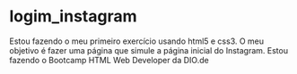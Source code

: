# logim_instagram
Estou fazendo o meu primeiro exercício usando html5 e css3. O meu objetivo é fazer uma página que simule a página inicial do Instagram. Estou fazendo o Bootcamp HTML Web Developer da DIO.de
